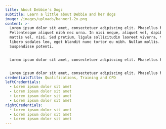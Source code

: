 ```yaml
---
title: About Debbie's Dogz
subtitle: Learn a little about Debbie and her dogs
image: /images/uploads/banner1-2x.png
content: >-
  Lorem ipsum dolor sit amet, consectetuer adipiscing elit. Phasellus hendrerit.
  Pellentesque aliquet nibh nec urna. In nisi neque, aliquet vel, dapibus id,
  mattis vel, nisi. Sed pretium, ligula sollicitudin laoreet viverra, tortor
  libero sodales leo, eget blandit nunc tortor eu nibh. Nullam mollis. Ut justo.
  Suspendisse potenti.


  Lorem ipsum dolor sit amet, consectetuer adipiscing elit. Phasellus hendrerit. Pellentesque aliquet nibh nec urna. In nisi neque, aliquet vel, dapibus id, mattis vel, nisi. Sed pretium, ligula sollicitudin laoreet viverra, tortor libero sodales leo, eget blandit nunc tortor eu nibh. Nullam mollis. Ut justo. Suspendisse potenti.


  Lorem ipsum dolor sit amet, consectetuer adipiscing elit. Phasellus hendrerit. Pellentesque aliquet nibh nec urna. In nisi neque, aliquet vel, dapibus id, mattis vel, nisi. Sed pretium, ligula sollicitudin laoreet viverra, tortor libero sodales leo, eget blandit nunc tortor eu nibh. Nullam mollis. Ut justo. Suspendisse potenti.
credentialsTitle: Qualifications, Training and CPD
leftCredentials:
  - Lorem ipsum dolor sit amet
  - Lorem ipsum dolor sit amet
  - Lorem ipsum dolor sit amet
  - Lorem ipsum dolor sit amet
rightCredentials:
  - Lorem ipsum dolor sit amet
  - Lorem ipsum dolor sit amet
  - Lorem ipsum dolor sit amet
---
```

